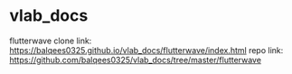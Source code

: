 # vlab_docs
flutterwave clone link: https://balqees0325.github.io/vlab_docs/flutterwave/index.html
repo link: https://github.com/balqees0325/vlab_docs/tree/master/flutterwave
